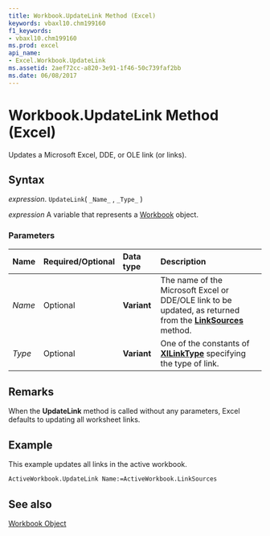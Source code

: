 ```yaml
---
title: Workbook.UpdateLink Method (Excel)
keywords: vbaxl10.chm199160
f1_keywords:
- vbaxl10.chm199160
ms.prod: excel
api_name:
- Excel.Workbook.UpdateLink
ms.assetid: 2aef72cc-a820-3e91-1f46-50c739faf2bb
ms.date: 06/08/2017
---
```



# Workbook.UpdateLink Method (Excel)

Updates a Microsoft Excel, DDE, or OLE link (or links).


## Syntax

 _expression_. `UpdateLink`( `_Name_` , `_Type_` )

 _expression_ A variable that represents a [Workbook](./Excel.Workbook.md) object.


### Parameters



|Name|Required/Optional|Data type|Description|
|:-----|:-----|:-----|:-----|
| _Name_|Optional| **Variant**|The name of the Microsoft Excel or DDE/OLE link to be updated, as returned from the  **[LinkSources](Excel.Workbook.LinkSources.md)** method.|
| _Type_|Optional| **Variant**|One of the constants of  **[XlLinkType](Excel.XlLinkType.md)** specifying the type of link.|

## Remarks

When the  **UpdateLink** method is called without any parameters, Excel defaults to updating all worksheet links.


## Example

This example updates all links in the active workbook.


```vb
ActiveWorkbook.UpdateLink Name:=ActiveWorkbook.LinkSources
```


## See also


[Workbook Object](Excel.Workbook.md)

